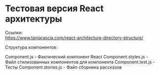 # Тестовая версия React архитектуры

Ссылки:  
 https://www.taniarascia.com/react-architecture-directory-structure/

Структура компонентов:

Component.js - Фактический компонент React
Component.styles.js - Файл стилизованных компонентов для компонента
Component.test.js - Тесты
Component.stories.js - Файл сборника рассказов
